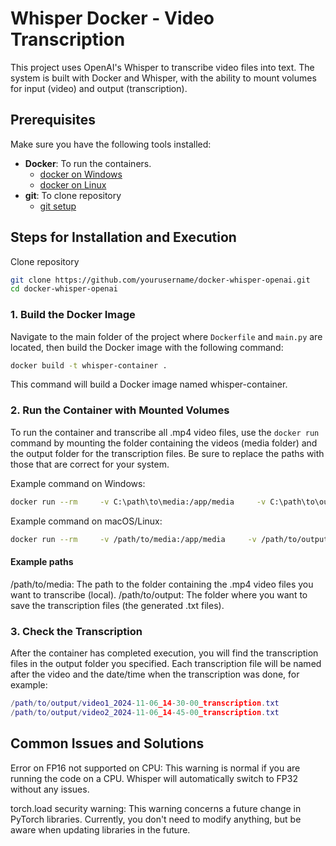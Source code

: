 
# Whisper Docker - Video Transcription

This project uses OpenAI's Whisper to transcribe video files into text. The system is built with Docker and Whisper, with the ability to mount volumes for input (video) and output (transcription).

## Prerequisites

Make sure you have the following tools installed:

- **Docker**: To run the containers.
  - [docker on Windows](docs/win-README.md)
  - [docker on Linux](docs/linux-README.md)
- **git**: To clone repository  
  - [git setup](https://git-scm.com/book/it/v2/Per-Iniziare-Installing-Git)

## Steps for Installation and Execution

Clone repository

```bash
git clone https://github.com/yourusername/docker-whisper-openai.git
cd docker-whisper-openai
```
### 1. **Build the Docker Image**

Navigate to the main folder of the project where `Dockerfile` and `main.py` are located, then build the Docker image with the following command:

```bash
docker build -t whisper-container .
```
This command will build a Docker image named whisper-container.

### 2. Run the Container with Mounted Volumes

To run the container and transcribe all .mp4 video files, use the `docker run` command by mounting the folder containing the videos (media folder) and the output folder for the transcription files. Be sure to replace the paths with those that are correct for your system.

Example command on Windows:
```bash
docker run --rm     -v C:\path\to\media:/app/media     -v C:\path\to\output:/app/output     whisper-container
```

Example command on macOS/Linux:
```bash
docker run --rm     -v /path/to/media:/app/media     -v /path/to/output:/app/output     whisper-container
```

#### Example paths
/path/to/media: The path to the folder containing the .mp4 video files you want to transcribe (local).
/path/to/output: The folder where you want to save the transcription files (the generated .txt files).

### 3. Check the Transcription
After the container has completed execution, you will find the transcription files in the output folder you specified. Each transcription file will be named after the video and the date/time when the transcription was done, for example:

```lua
/path/to/output/video1_2024-11-06_14-30-00_transcription.txt
/path/to/output/video2_2024-11-06_14-45-00_transcription.txt
```

## Common Issues and Solutions
Error on FP16 not supported on CPU:
This warning is normal if you are running the code on a CPU. Whisper will automatically switch to FP32 without any issues.

torch.load security warning:
This warning concerns a future change in PyTorch libraries. Currently, you don't need to modify anything, but be aware when updating libraries in the future.
